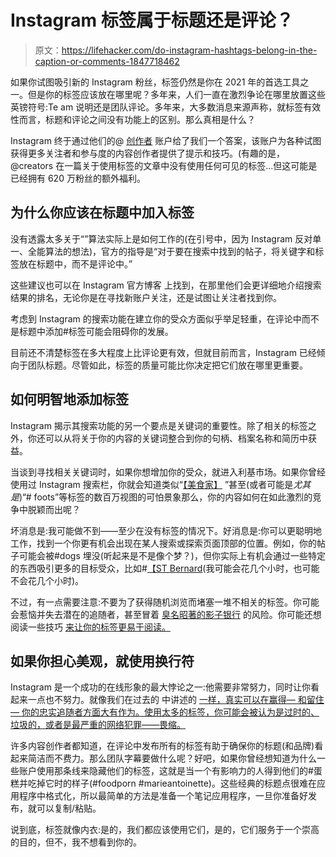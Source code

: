 # Instagram 标签属于标题还是评论？

> 原文：<https://lifehacker.com/do-instagram-hashtags-belong-in-the-caption-or-comments-1847718462>

如果你试图吸引新的 Instagram 粉丝，标签仍然是你在 2021 年的首选工具之一。但是你的标签应该放在哪里呢？多年来，人们一直在激烈争论在哪里放置这些英镑符号:Te am 说明还是团队评论。多年来，大多数消息来源声称，就标签有效性而言，标题和评论之间没有功能上的区别。那么真相是什么？



Instagram 终于通过他们的@ [创作者](https://www.instagram.com/creators/) 账户给了我们一个答案，该账户为各种试图获得更多关注者和参与度的内容创作者提供了提示和技巧。(有趣的是，@creators 在一篇关于使用标签的文章中没有使用任何可见的标签...但这可能是已经拥有 620 万粉丝的额外福利。

## 为什么你应该在标题中加入标签

没有透露太多关于“”算法实际上是如何工作的(在引号中，因为 Instagram 反对单一、全能算法的想法)，官方的指导是“对于要在搜索中找到的帖子，将关键字和标签放在标题中，而不是评论中。”

这些建议也可以在 Instagram 官方博客 上找到，在那里他们会更详细地介绍搜索结果的排名，无论你是在寻找新账户关注，还是试图让关注者找到你。

考虑到 Instagram 的搜索功能在建立你的受众方面似乎举足轻重，在评论中而不是标题中添加#标签可能会阻碍你的发展。

目前还不清楚标签在多大程度上比评论更有效，但就目前而言，Instagram 已经倾向于团队标题。尽管如此，标签的质量可能比你决定把它们放在哪里更重要。

## 如何明智地添加标签

Instagram 揭示其搜索功能的另一个要点是关键词的重要性。除了相关的标签之外，你还可以从将关于你的内容的关键词整合到你的句柄、档案名称和简历中获益。

当谈到寻找相关关键词时，如果你想增加你的受众，就进入利基市场。如果你曾经使用过 Instagram 搜索栏，你就会知道类似“[【美食家】](https://www.instagram.com/explore/tags/foodie/) ”甚至(或者可能是*尤其是*)“# foots”等标签的数百万视图的可怕景象那么，你的内容如何在如此激烈的竞争中脱颖而出呢？

坏消息是:我可能做不到——至少在没有标签的情况下。好消息是:你可以更聪明地工作，找到一个你更有机会出现在某人搜索或探索页面顶部的位置。例如，你的帖子可能会被#dogs 埋没(听起来是不是像个梦？)，但你实际上有机会通过一些特定的东西吸引更多的目标受众，比如#[【ST Bernard](https://www.instagram.com/explore/tags/stbernard/)(我可能会花几个小时，也可能不会花几个小时)。

不过，有一点需要注意:不要为了获得随机浏览而堵塞一堆不相关的标签。你可能会惹恼并失去潜在的追随者，甚至冒着 [臭名昭著的影子银行](https://lifehacker.com/how-to-see-if-your-instagram-posts-have-been-shadowbann-1794547574) 的风险。你可能还想阅读一些技巧 [来让你的标签更易于阅读。](https://lifehacker.com/how-to-make-your-hashtags-more-reader-friendly-1846397479)

## 如果你担心美观，就使用换行符

Instagram 是一个成功的在线形象的最大悖论之一:他需要非常努力，同时让你看起来一点也不努力。就像我们在过去的 中讲述的 [一样，真实可以在赢得— 和留住— 你的忠实追随者方面大有作为。使用太多的标签，你可能会被认为是过时的、垃圾的，或者是最严重的网络犯罪——畏缩。](https://lifehacker.com/how-to-get-good-at-being-an-instagram-influencer-1847307664)

许多内容创作者都知道，在评论中发布所有的标签有助于确保你的标题(和品牌)看起来简洁而不费力。那么团队字幕要做什么呢？好吧，如果你曾经想知道为什么一些账户使用那条线来隐藏他们的标签，这就是当一个有影响力的人得到他们的#蛋糕并吃掉它时的样子(#foodporn #marieantoinette)。这些经典的标题点很难在应用程序中格式化，所以最简单的方法是准备一个笔记应用程序，一旦你准备好发布，就可以复制/粘贴。

说到底，标签就像内衣:是的，我们都应该使用它们，是的，它们服务于一个崇高的目的，但不，我不想看到你的。